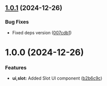 ## [1.0.1](https://github.com/ElsiKora/Ecorpay-Ui-Kit/compare/v1.0.0...v1.0.1) (2024-12-26)


### Bug Fixes

* Fixed deps version ([007cdb1](https://github.com/ElsiKora/Ecorpay-Ui-Kit/commit/007cdb18b829c938c143469a14b637fca53e1d53))

# 1.0.0 (2024-12-26)


### Features

* **ui,slot:** Added Slot UI component ([b2b6c9c](https://github.com/ElsiKora/Ecorpay-Ui-Kit/commit/b2b6c9c9c37f503070410ec0751353bac32deefc))
